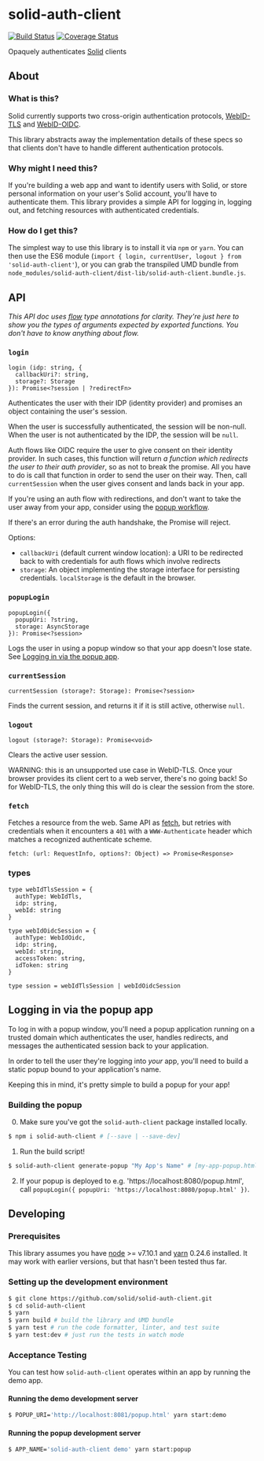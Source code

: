 # solid-auth-client

[![Build Status](https://travis-ci.org/solid/solid-auth-client.svg?branch=master)](https://travis-ci.org/solid/solid-auth-client)
[![Coverage Status](https://coveralls.io/repos/github/solid/solid-auth-client/badge.svg?branch=master)](https://coveralls.io/github/solid/solid-auth-client?branch=master)

Opaquely authenticates [Solid](https://github.com/solid/) clients

## About

### What is this?

Solid currently supports two cross-origin authentication protocols,
[WebID-TLS](https://www.w3.org/2005/Incubator/webid/spec/tls/) and
[WebID-OIDC](https://github.com/solid/webid-oidc-spec).

This library abstracts away the implementation details of these specs so that
clients don't have to handle different authentication protocols.

### Why might I need this?

If you're building a web app and want to identify users with Solid, or store
personal information on your user's Solid account, you'll have to authenticate
them.  This library provides a simple API for logging in, logging out, and
fetching resources with authenticated credentials.

### How do I get this?

The simplest way to use this library is to install it via `npm` or `yarn`.
You can then use the ES6 module (`import { login, currentUser, logout } from
'solid-auth-client'`), or you can grab the transpiled UMD bundle from
`node_modules/solid-auth-client/dist-lib/solid-auth-client.bundle.js`.

## API

*This API doc uses [flow](https://flow.org/) type annotations for clarity.
They're just here to show you the types of arguments expected by exported
functions.  You don't have to know anything about flow.*

### `login`

```
login (idp: string, {
  callbackUri?: string,
  storage?: Storage
}): Promise<?session | ?redirectFn>
```

Authenticates the user with their IDP (identity provider) and promises an object
containing the user's session.

When the user is successfully authenticated, the session will be non-null.  When
the user is not authenticated by the IDP, the session will be `null`.

Auth flows like OIDC require the user to give consent on their identity
provider.  In such cases, this function will return _a function which
redirects the user to their auth provider_, so as not to break the promise.
All you have to do is call that function in order to send the user on their
way.  Then, call `currentSession` when the user gives consent and lands back
in your app.

If you're using an auth flow with redirections, and don't want to take the
user away from your app, consider using the [popup workflow](#Logging-in-via-the-popup-app).

If there's an error during the auth handshake, the Promise will reject.

Options:
- `callbackUri` (default current window location): a URI to be redirected back
  to with credentials for auth flows which involve redirects
- `storage`: An object implementing the storage interface for persisting
  credentials.  `localStorage` is the default in the browser.

### `popupLogin`

```
popupLogin({
  popupUri: ?string,
  storage: AsyncStorage
}): Promise<?session>
```

Logs the user in using a popup window so that your app doesn't lose state.
See [Logging in via the popup app](#Logging-in-via-the-popup-app).

### `currentSession`

```
currentSession (storage?: Storage): Promise<?session>
```

Finds the current session, and returns it if it is still active, otherwise
`null`.

### `logout`

```
logout (storage?: Storage): Promise<void>
```

Clears the active user session.

WARNING: this is an unsupported use case in WebID-TLS.  Once your browser
provides its client cert to a web server, there's no going back!  So for
WebID-TLS, the only thing this will do is clear the session from the store.

### `fetch`

Fetches a resource from the web.  Same API as
[fetch](https://fetch.spec.whatwg.org/), but retries with credentials when it
encounters a `401` with a `WWW-Authenticate` header which matches a recognized
authenticate scheme.

```
fetch: (url: RequestInfo, options?: Object) => Promise<Response>
```

### types

```
type webIdTlsSession = {
  authType: WebIdTls,
  idp: string,
  webId: string
}

type webIdOidcSession = {
  authType: WebIdOidc,
  idp: string,
  webId: string,
  accessToken: string,
  idToken: string
}

type session = webIdTlsSession | webIdOidcSession
```

## Logging in via the popup app

To log in with a popup window, you'll need a popup application running on a
trusted domain which authenticates the user, handles redirects, and messages
the authenticated session back to your application.

In order to tell the user they're logging into *your* app, you'll need to
build a static popup bound to your application's name.

Keeping this in mind, it's pretty simple to build a popup for your app!

### Building the popup

0. Make sure you've got the `solid-auth-client` package installed locally.
```sh
$ npm i solid-auth-client # [--save | --save-dev]
```

1. Run the build script!
```sh
$ solid-auth-client generate-popup "My App's Name" # [my-app-popup.html]
```

2. If your popup is deployed to e.g. 'https://localhost:8080/popup.html',
call `popupLogin({ popupUri: 'https://localhost:8080/popup.html' })`.

## Developing

### Prerequisites

This library assumes you have [node](https://nodejs.org/en/) >= v7.10.1  and
[yarn](https://yarnpkg.com/) 0.24.6 installed.  It may work with earlier
versions, but that hasn't been tested thus far.

### Setting up the development environment

```sh
$ git clone https://github.com/solid/solid-auth-client.git
$ cd solid-auth-client
$ yarn
$ yarn build # build the library and UMD bundle
$ yarn test # run the code formatter, linter, and test suite
$ yarn test:dev # just run the tests in watch mode
```

### Acceptance Testing

You can test how `solid-auth-client` operates within an app by running the demo app.

#### Running the demo development server

```sh
$ POPUP_URI='http://localhost:8081/popup.html' yarn start:demo
```

#### Running the popup development server

```sh
$ APP_NAME='solid-auth-client demo' yarn start:popup
```
